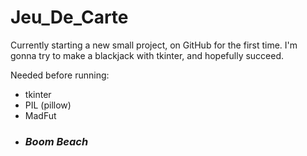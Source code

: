 # Jeu_De_Carte
Currently starting a new small project, on GitHub for the first time.
I'm gonna try to make a blackjack with tkinter, and hopefully succeed.

Needed before running:
  - tkinter
  - PIL (pillow)
  - MadFut
  - ### **_Boom Beach_**
